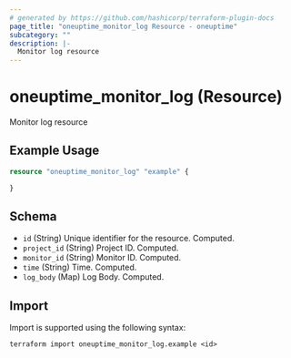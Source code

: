 ```yaml
---
# generated by https://github.com/hashicorp/terraform-plugin-docs
page_title: "oneuptime_monitor_log Resource - oneuptime"
subcategory: ""
description: |-
  Monitor log resource
---
```


# oneuptime_monitor_log (Resource)

Monitor log resource

## Example Usage

```terraform
resource "oneuptime_monitor_log" "example" {

}
```

## Schema

- `id` (String) Unique identifier for the resource. Computed.
- `project_id` (String) Project ID. Computed.
- `monitor_id` (String) Monitor ID. Computed.
- `time` (String) Time. Computed.
- `log_body` (Map) Log Body. Computed.

## Import

Import is supported using the following syntax:

```shell
terraform import oneuptime_monitor_log.example <id>
```
